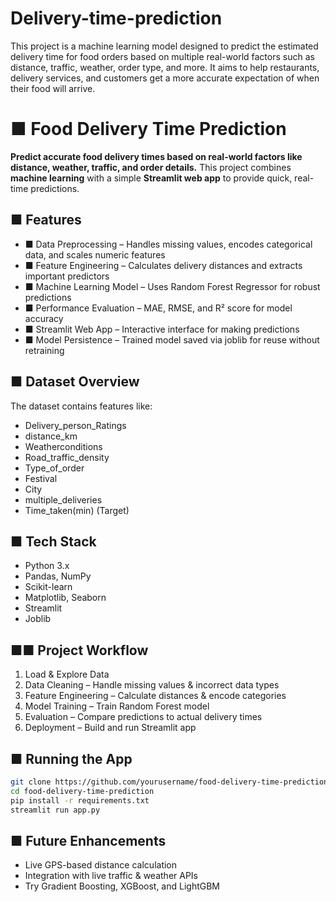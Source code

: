 # Delivery-time-prediction
This project is a machine learning model designed to predict the estimated delivery time for food orders based on multiple real-world factors such as distance, traffic, weather, order type, and more. It aims to help restaurants, delivery services, and customers get a more accurate expectation of when their food will arrive.
# ■ Food Delivery Time Prediction
**Predict accurate food delivery times based on real-world factors like distance, weather, traffic, and
order details.**
This project combines **machine learning** with a simple **Streamlit web app** to provide quick,
real-time predictions.
## ■ Features
- ■ Data Preprocessing – Handles missing values, encodes categorical data, and scales numeric
features
- ■ Feature Engineering – Calculates delivery distances and extracts important predictors
- ■ Machine Learning Model – Uses Random Forest Regressor for robust predictions
- ■ Performance Evaluation – MAE, RMSE, and R² score for model accuracy
- ■ Streamlit Web App – Interactive interface for making predictions
- ■ Model Persistence – Trained model saved via joblib for reuse without retraining
## ■ Dataset Overview
The dataset contains features like:
- Delivery_person_Ratings
- distance_km
- Weatherconditions
- Road_traffic_density
- Type_of_order
- Festival
- City
- multiple_deliveries
- Time_taken(min) (Target)
## ■ Tech Stack
- Python 3.x
- Pandas, NumPy
- Scikit-learn
- Matplotlib, Seaborn
- Streamlit
- Joblib
## ■■ Project Workflow
1. Load & Explore Data
2. Data Cleaning – Handle missing values & incorrect data types
3. Feature Engineering – Calculate distances & encode categories
4. Model Training – Train Random Forest model
5. Evaluation – Compare predictions to actual delivery times
6. Deployment – Build and run Streamlit app
## ■ Running the App
```bash
git clone https://github.com/yourusername/food-delivery-time-prediction.git
cd food-delivery-time-prediction
pip install -r requirements.txt
streamlit run app.py
```
## ■ Future Enhancements
- Live GPS-based distance calculation
- Integration with live traffic & weather APIs
- Try Gradient Boosting, XGBoost, and LightGBM


